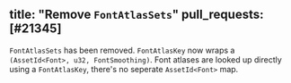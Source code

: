 title: "Remove `FontAtlasSets`"
pull_requests: [#21345]
---

`FontAtlasSets` has been removed. `FontAtlasKey` now wraps a `(AssetId<Font>, u32, FontSmoothing)`.
Font atlases are looked up directly using a `FontAtlasKey`, there's no seperate `AssetId<Font>` map.
